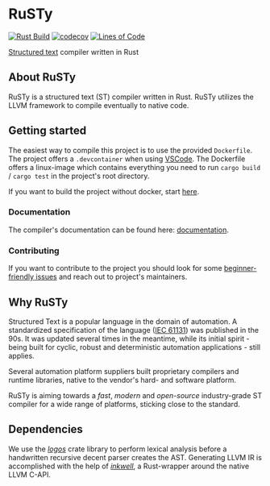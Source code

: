 # RuSTy

[![Rust Build](https://github.com/PLC-lang/ruSTy/workflows/Rust%20on%20Docker/badge.svg)](https://github.com/PLC-lang/ruSTy/actions)
[![codecov](https://codecov.io/gh/PLC-lang/rusty/branch/master/graph/badge.svg?token=7ZZ5XZYE9V)](https://codecov.io/gh/PLC-lang/rusty)
[![Lines of Code](https://tokei.rs/b1/github/PLC-lang/rusty)](https://github.com/XAMPPRocky/tokei)

[Structured text](https://en.wikipedia.org/wiki/Structured_text) compiler written in Rust

## About RuSTy

RuSTy is a structured text (ST) compiler written in Rust. RuSTy utilizes the
LLVM framework to compile eventually to native code.

## Getting started

The easiest way to compile this project is to use the provided `Dockerfile`. The project offers a `.devcontainer` when using [VSCode](https://code.visualstudio.com/docs/remote/containers). The Dockerfile offers a linux-image which contains everything you need to run `cargo build` / `cargo test` in the project's root directory.

If you want to build the project without docker, start [here](https://plc-lang.github.io/rusty/build_and_install.html).

### Documentation

The compiler's documentation can be found here: [documentation](https://plc-lang.github.io/rusty/).

### Contributing

If you want to contribute to the project you should look for some [beginner-friendly issues](https://github.com/PLC-lang/rusty/issues?q=is%3Aissue+is%3Aopen+label%3A%22good+first+issue%22) and reach out to project's maintainers.

## Why RuSTy

Structured Text is a popular language in the domain of automation. A standardized specification of the language ([IEC 61131](https://en.wikipedia.org/wiki/IEC_61131)) was published in the 90s. It was updated several times in the meantime, while its initial spirit - being built for cyclic, robust and deterministic automation applications - still applies.

Several automation platform suppliers built proprietary compilers and runtime libraries, native to the vendor's hard- and software platform.

RuSTy is aiming towards a _fast_, _modern_ and _open-source_ industry-grade ST compiler for a wide range of platforms, sticking close to the standard.

## Dependencies

We use the [_logos_](https://crates.io/crates/logos/)
crate library to perform lexical analysis before a handwritten recursive decent parser creates the AST.
Generating LLVM IR is accomplished with the help of [_inkwell_](https://github.com/TheDan64/inkwell), a Rust-wrapper around the native LLVM C-API.
